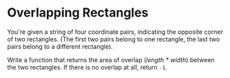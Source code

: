 # Overlapping Rectangles


You're given a string of four coordinate pairs, indicating the opposite corner of two rectangles. (The first two pairs belong to one rectangle, the last two pairs belong to a different rectangle).

Write a function that returns the area of overlap (*length \* width*) between the two rectangles. If there is no overlap at all, return `-1`.
